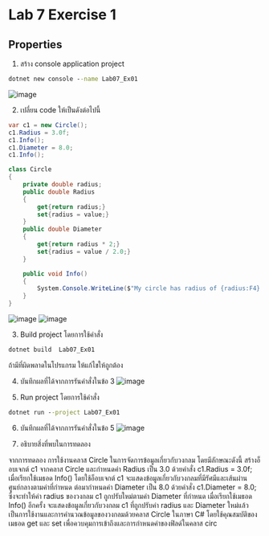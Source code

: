 # Lab 7 Exercise 1

## Properties

1. สร้าง console application project

```cmd
dotnet new console --name Lab07_Ex01
```
![image](https://github.com/AnchisaPhetnoi/03376836-OOP-2566-Lab-07/assets/144197034/57a14468-ff3b-48c4-bb47-8b3f4d655ff4)

2. เปลี่ยน code ให้เป็นดังต่อไปนี้

```cs
var c1 = new Circle();
c1.Radius = 3.0f;
c1.Info();
c1.Diameter = 8.0;
c1.Info();

class Circle
{
    private double radius;
    public double Radius 
    { 
        get{return radius;} 
        set{radius = value;} 
    }
    public double Diameter
    {
        get{return radius * 2;} 
        set{radius = value / 2.0;}
    }

    public void Info()
    {
        System.Console.WriteLine($"My circle has radius of {radius:F4} and diameter of {Diameter:F4} unit");
    }
}
```
![image](https://github.com/AnchisaPhetnoi/03376836-OOP-2566-Lab-07/assets/144197034/879884a1-839a-465b-b1ba-4149b5e24396)
![image](https://github.com/AnchisaPhetnoi/03376836-OOP-2566-Lab-07/assets/144197034/d7e33608-787d-466b-8b51-9d8414fa29d9)

3. Build project โดยการใช้คำสั่ง

```cmd
dotnet build  Lab07_Ex01
```

ถ้ามีที่ผิดพลาดในโปรแกรม ให้แก้ไขให้ถูกต้อง

4. บันทึกผลที่ได้จากการรันคำสั่งในข้อ 3
![image](https://github.com/AnchisaPhetnoi/03376836-OOP-2566-Lab-07/assets/144197034/de669c10-f692-45f6-9ceb-28958d534746)

5. Run project โดยการใช้คำสั่ง

```cmd
dotnet run --project Lab07_Ex01
```

6. บันทึกผลที่ได้จากการรันคำสั่งในข้อ 5
![image](https://github.com/AnchisaPhetnoi/03376836-OOP-2566-Lab-07/assets/144197034/be8b8d2c-1eba-48fd-8604-00aef9e7c9f3)

7. อธิบายสิ่งที่พบในการทดลอง

จากการทดลอง การใช้งานคลาส Circle ในการจัดการข้อมูลเกี่ยวกับวงกลม โดยมีลักษณะดังนี้ สร้างอ็อบเจกต์ c1 จากคลาส Circle และกำหนดค่า Radius เป็น 3.0 ด้วยคำสั่ง c1.Radius = 3.0f; เมื่อเรียกใช้เมธอด Info() โดยใช้อ็อบเจกต์ c1 จะแสดงข้อมูลเกี่ยวกับวงกลมที่มีรัศมีและเส้นผ่านศูนย์กลางตามค่าที่กำหนด ต่อมากำหนดค่า Diameter เป็น 8.0 ด้วยคำสั่ง c1.Diameter = 8.0; ซึ่งจะทำให้ค่า radius ของวงกลม c1 ถูกปรับใหม่ตามค่า Diameter ที่กำหนด  เมื่อเรียกใช้เมธอด Info() อีกครั้ง จะแสดงข้อมูลเกี่ยวกับวงกลม c1 ที่ถูกปรับค่า radius และ Diameter ใหม่แล้ว เป็นการใช้งานและการคำนวณข้อมูลของวงกลมด้วยคลาส Circle ในภาษา C# โดยใช้คุณสมบัติของเมธอด get และ set เพื่อควบคุมการเข้าถึงและการกำหนดค่าของฟิลด์ในคลาส circ
